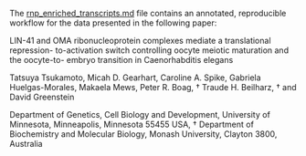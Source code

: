 The [rnp_enriched_transcripts.md](rnp_enriched_transcripts.md) file contains an annotated, reproducible workflow for the data presented in the following paper:

LIN-41 and OMA ribonucleoprotein complexes mediate a translational repression-
to-activation switch controlling oocyte meiotic maturation and the oocyte-to-
embryo transition in Caenorhabditis elegans

Tatsuya Tsukamoto, Micah D. Gearhart, Caroline A. Spike, Gabriela Huelgas-Morales,
Makaela Mews, Peter R. Boag, † Traude H. Beilharz, † and David Greenstein

Department of Genetics, Cell Biology and Development, University of Minnesota, Minneapolis,
Minnesota 55455 USA, † Department of Biochemistry and Molecular Biology, Monash University,
Clayton 3800, Australia
